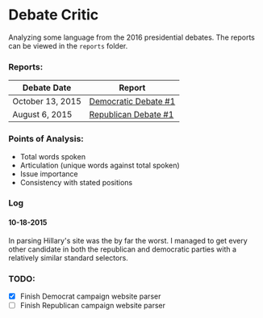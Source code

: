 # Debate Critic

Analyzing some language from the 2016 presidential debates. The reports can be viewed in the `reports` folder.

### Reports:
| Debate Date      | Report   |
| ---------------- | -------- |
| October 13, 2015 | [Democratic Debate #1](reports/democratic-debate-2015-10-13.md) |
| August 6, 2015   | [Republican Debate #1](reports/democratic-debate-2015-10-13.md) |

### Points of Analysis:
- Total words spoken
- Articulation (unique words against total spoken)
- Issue importance
- Consistency with stated positions

### Log
#### 10-18-2015
In parsing Hillary's site was the by far the worst. I managed to get every other candidate in both the republican and democratic parties with a relatively similar standard selectors.

### TODO:
- [x] Finish Democrat campaign website parser
- [ ] Finish Republican campaign website parser
